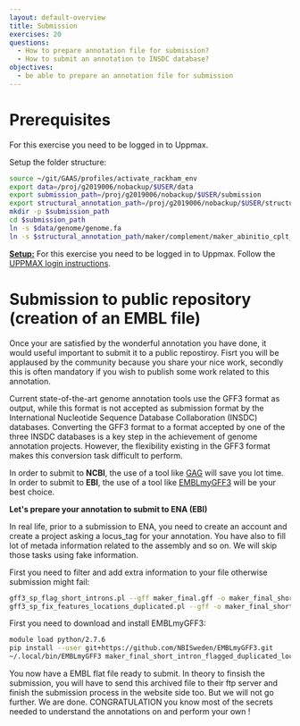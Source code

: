 ```yaml
---
layout: default-overview
title: Submission
exercises: 20
questions:
  - How to prepare annotation file for submission?
  - How to submit an annotation to INSDC database?
objectives:
  - be able to prepare an annotation file for submission
---
```


# Prerequisites
For this exercise you need to be logged in to Uppmax.

Setup the folder structure:

```bash
source ~/git/GAAS/profiles/activate_rackham_env
export data=/proj/g2019006/nobackup/$USER/data
export submission_path=/proj/g2019006/nobackup/$USER/submission
export structural_annotation_path=/proj/g2019006/nobackup/$USER/structural_annotation
mkdir -p $submission_path
cd $submission_path
ln -s $data/genome/genome.fa
ln -s $structural_annotation_path/maker/complement/maker_abinitio_cplt_by_evidence.gff maker_final.gff

```

<u>**Setup:**</u> For this exercise you need to be logged in to Uppmax. Follow the [UPPMAX login instructions](uppmax_login).

# Submission to public repository (creation of an EMBL file)

Once your are satisfied by the wonderful annotation you have done, it would useful important to submit it to a public repostiroy. Fisrt you will be applaused by the community because you share your nice work, secondly this is often mandatory if you wish to publish some work related to this annotation.

Current state-of-the-art genome annotation tools use the GFF3 format as output, while this format is not accepted as submission format by the International Nucleotide Sequence Database Collaboration (INSDC) databases. Converting the GFF3 format to a format accepted by one of the three INSDC databases is a key step in the achievement of genome annotation projects. However, the flexibility existing in the GFF3 format makes this conversion task difficult to perform.

In order to submit to **NCBI**, the use of a tool like [GAG](https://genomeannotation.github.io/GAG/) will save you lot time.  
In order to submit to **EBI**, the use of a tool like [EMBLmyGFF3](https://github.com/NBISweden/EMBLmyGFF3) will be your best choice.

**Let's prepare your annotation to submit to ENA (EBI)**

In real life, prior to a submission to ENA, you need to create an account and create a project asking a locus_tag for your annotation. You have also to fill lot of metada information related to the assembly and so on. We will skip those tasks using fake information.

First you need to filter and add extra information to your file otherwise submission might fail:
```bash
gff3_sp_flag_short_introns.pl --gff maker_final.gff -o maker_final_short_intron_flagged.gff
gff3_sp_fix_features_locations_duplicated.pl --gff -o maker_final_short_intron_flagged_duplicated_location_fixed.gff
```

First you need to download and install EMBLmyGFF3:
```bash
module load python/2.7.6
pip install --user git+https://github.com/NBISweden/EMBLmyGFF3.git
~/.local/bin/EMBLmyGFF3 maker_final_short_intron_flagged_duplicated_location_fixed.gff genome.fa -o my_annotation_ready_to_submit.embl
```

You now have a EMBL flat file ready to submit. In theory to finsish the submission, you will have to send this archived file to their ftp server and finish the submission process in the website side too.
But we will not go further. We are done. CONGRATULATION you know most of the secrets needed to understand the annotations on and perform your own !
